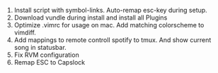1.  Install script with symbol-links. Auto-remap esc-key during setup.
2.  Download vundle during install and install all Plugins
3.  Optimize .vimrc for usage on mac. Add matching colorscheme to vimdiff.
4.  Add mappings to remote controll spotify to tmux. And show current song in statusbar.
5.  Fix RVM configuration 
6.  Remap ESC to Capslock

